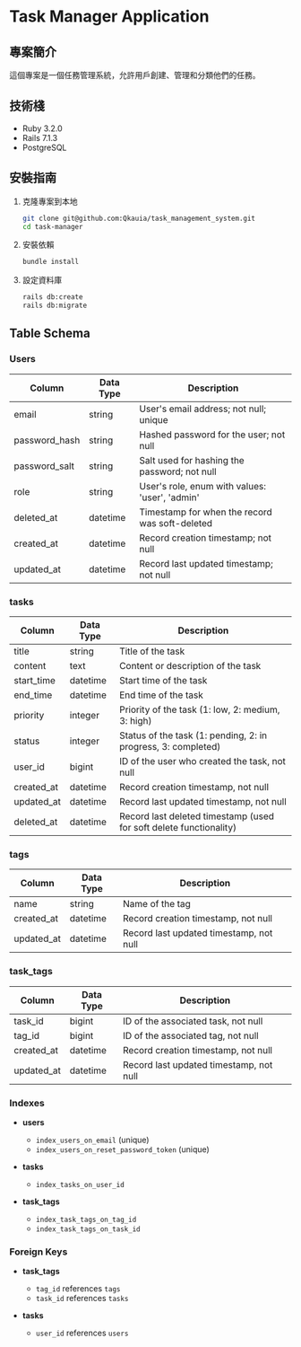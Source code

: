 # Task Manager Application

## 專案簡介
這個專案是一個任務管理系統，允許用戶創建、管理和分類他們的任務。

## 技術棧
- Ruby 3.2.0
- Rails 7.1.3
- PostgreSQL

## 安裝指南
1. 克隆專案到本地
    ```bash
    git clone git@github.com:Qkauia/task_management_system.git
    cd task-manager
    ```
2. 安裝依賴
    ```bash
    bundle install
    ```
3. 設定資料庫
    ```bash
    rails db:create
    rails db:migrate
    ```

## Table Schema

### Users

| Column        | Data Type  | Description                                  |
|---------------|------------|----------------------------------------------|
| email         | string     | User's email address; not null; unique       |
| password_hash | string     | Hashed password for the user; not null       |
| password_salt | string     | Salt used for hashing the password; not null |
| role          | string     | User's role, enum with values: 'user', 'admin' |
| deleted_at    | datetime   | Timestamp for when the record was soft-deleted |
| created_at    | datetime   | Record creation timestamp; not null          |
| updated_at    | datetime   | Record last updated timestamp; not null      |

### tasks
| Column     | Data Type | Description                                                         |
|------------|-----------|---------------------------------------------------------------------|
| title      | string    | Title of the task                                                   |
| content    | text      | Content or description of the task                                  |
| start_time | datetime  | Start time of the task                                              |
| end_time   | datetime  | End time of the task                                                |
| priority   | integer   | Priority of the task (1: low, 2: medium, 3: high)                   |
| status     | integer   | Status of the task (1: pending, 2: in progress, 3: completed)       |
| user_id    | bigint    | ID of the user who created the task, not null                       |
| created_at | datetime  | Record creation timestamp, not null                                 |
| updated_at | datetime  | Record last updated timestamp, not null                             |
| deleted_at | datetime  | Record last deleted timestamp (used for soft delete functionality)  |

### tags
| Column     | Data Type | Description                      |
|------------|-----------|----------------------------------|
| name       | string    | Name of the tag                  |
| created_at | datetime  | Record creation timestamp, not null |
| updated_at | datetime  | Record last updated timestamp, not null |

### task_tags
| Column     | Data Type | Description                      |
|------------|-----------|----------------------------------|
| task_id    | bigint    | ID of the associated task, not null |
| tag_id     | bigint    | ID of the associated tag, not null |
| created_at | datetime  | Record creation timestamp, not null |
| updated_at | datetime  | Record last updated timestamp, not null |

### Indexes
- **users**
  - `index_users_on_email` (unique)
  - `index_users_on_reset_password_token` (unique)

- **tasks**
  - `index_tasks_on_user_id`

- **task_tags**
  - `index_task_tags_on_tag_id`
  - `index_task_tags_on_task_id`

### Foreign Keys
- **task_tags**
  - `tag_id` references `tags`
  - `task_id` references `tasks`

- **tasks**
  - `user_id` references `users`

